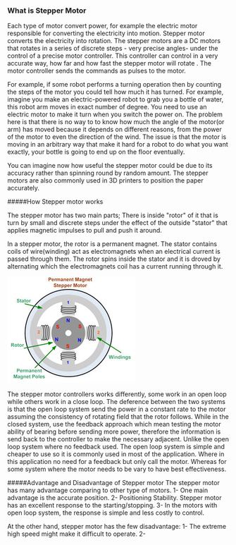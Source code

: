### What is Stepper Motor
Each type of motor convert power, for example the electric motor responsible for converting the electricity into motion. Stepper motor converts the electricity into rotation. The stepper motors are a DC motors that rotates in a series of discrete steps - very precise angles- under the control of a precise motor controller. This controller can control in a very accurate way, how far and how fast the stepper motor will rotate . The motor controller sends the commands as pulses to the motor.

 For example, if some robot performs a turning operation then by counting the steps of the motor you could tell how much it has turned. For example, imagine you make an electric-powered robot to grab you a bottle of water, this robot arm moves in exact number of degree. You need to use an electric motor to make it turn when you switch the power on. The problem here is that there is no way to to know how much the angle of the motor(or arm) has moved because it depends on different reasons, from the power of the motor to even the direction of the wind. The issue is that the motor is moving in an arbitrary way that make it hard for a robot to do what you want exactly, your bottle is going to end up on the floor eventually. 

You can imagine now how useful the stepper motor could be due to its accuracy rather than spinning round by random amount. The stepper motors are also commonly used in 3D printers to position the paper accurately. 


#####How Stepper motor works

The stepper motor has two main parts; There is inside "rotor" of it that is turn by small and discrete steps under the effect of the outside "stator" that applies magnetic impulses to pull and push it around. 

 In a stepper motor, the rotor is a permanent magnet. The stator contains coils of wire(winding) act as electromagnets when an electrical current is passed through them. The rotor spins inside the stator and it is droved by alternating which the electromagnets coil has a current running through it.

 ![Arduino Tutorials](https://github.com/RaghadHAV/arduino-tutorials/blob/master/Images/steppermotor.jpg)


The stepper motor controllers works differently, some work in an open loop while others work in a close loop. The deference between the two systems is that the open loop system send the power in a constant rate to the motor assuming the consistency of rotating field that the rotor follows. While in the closed system, use the feedback approach which mean testing the motor ability of bearing before sending more power, therefore the information is send back to the controller to make the necessary adjacent. Unlike the open loop system where no feedback used. 
The open loop system is simple and cheaper to use so it is commonly used in most of the application. Where in this application no need for a feedback but only call the motor. Whereas for some system where the motor needs to be vary to have best effectiveness. 

#####Advantage and Disadvantage of Stepper motor
The stepper motor has many advantage comparing to other type of motors. 
1- One main advantage is the accurate position. 
2- Positioning Stability. Stepper motor has an excellent response to the starting/stopping. 
3- In the motors with open loop system, the response is simple and less costly to control. 


At the other hand, stepper motor has the few disadvantage:
1- The extreme high speed might make it difficult to operate.
2- 
